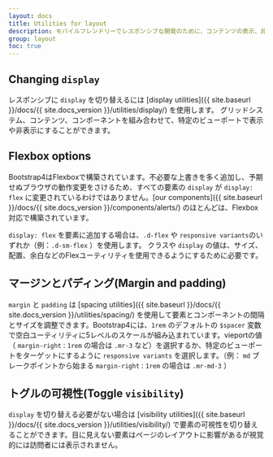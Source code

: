 ```yaml
---
layout: docs
title: Utilities for layout
description: モバイルフレンドリーでレスポンシブな開発のために、コンテンツの表示、非表示、整列、余白などのユーティリティクラスが組み込まれています。
group: layout
toc: true
---
```

<!-- ---
layout: docs
title: Utilities for layout
description: For faster mobile-friendly and responsive development, Bootstrap includes dozens of utility classes for showing, hiding, aligning, and spacing content.
group: layout
toc: true
--- -->

<!-- ## Changing `display`

Use our [display utilities]({{ site.baseurl }}/docs/{{ site.docs_version }}/utilities/display/) for responsively toggling common values of the `display` property. Mix it with our grid system, content, or components to show or hide them across specific viewports. -->

## Changing `display`

レスポンシブに `display` を切り替えるには [display utilities]({{ site.baseurl }}/docs/{{ site.docs_version }}/utilities/display/) を使用します。 グリッドシステム、コンテンツ、コンポーネントを組み合わせて、特定のビューポートで表示や非表示にすることができます。

<!-- ## Flexbox options

Bootstrap 4 is built with flexbox, but not every element's `display` has been changed to `display: flex` as this would add many unnecessary overrides and unexpectedly change key browser behaviors. Most of [our components]({{ site.baseurl }}/docs/{{ site.docs_version }}/components/alerts/) are built with flexbox enabled.

Should you need to add `display: flex` to an element, do so with `.d-flex` or one of the responsive variants (e.g., `.d-sm-flex`). You'll need this class or `display` value to allow the use of our extra [flexbox utilities]({{ site.baseurl }}/docs/{{ site.docs_version }}/utilities/flex/) for sizing, alignment, spacing, and more. -->

## Flexbox options

Bootstrap4はFlexboxで構築されています。不必要な上書きを多く追加し、予期せぬブラウザの動作変更をさけるため、すべての要素の `display` が `display: flex` に変更されているわけではありません。[our components]({{ site.baseurl }}/docs/{{ site.docs_version }}/components/alerts/) のほとんどは、Flexbox対応で構築されています。

`display: flex` を要素に追加する場合は、`.d-flex` や `responsive variants`のいずれか（例：`.d-sm-flex` ）を使用します。
クラスや `display` の値は、サイズ、配置、余白などのFlexユーティリティを使用できるようにするために必要です。


<!-- ## Margin and padding

Use the `margin` and `padding` [spacing utilities]({{ site.baseurl }}/docs/{{ site.docs_version }}/utilities/spacing/) to control how elements and components are spaced and sized. Bootstrap 4 includes a five-level scale for spacing utilities, based on a `1rem` value default `$spacer` variable. Choose values for all viewports (e.g., `.mr-3` for `margin-right: 1rem`), or pick responsive variants to target specific viewports (e.g., `.mr-md-3` for `margin-right: 1rem` starting at the `md` breakpoint). -->

## マージンとパディング(Margin and padding)

`margin` と `padding` は [spacing utilities]({{ site.baseurl }}/docs/{{ site.docs_version }}/utilities/spacing/) を使用して要素とコンポーネントの間隔とサイズを調整できます。Bootstrap4には、`1rem` のデフォルトの `$spacer` 変数で空白ユーティリティに5レベルのスケールが組み込まれています。vieportの値（ `margin-right：1rem` の場合は `.mr-3` など）を選択するか、特定のビューポートをターゲットにするように `responsive variants` を選択します。（例： `md` ブレークポイントから始まる `margin-right：1rem` の場合は `.mr-md-3` ）

<!-- ## Toggle `visibility`

When toggling `display` isn't needed, you can toggle the `visibility` of an element with our [visibility utilities]({{ site.baseurl }}/docs/{{ site.docs_version }}/utilities/visibility/). Invisible elements will still affect the layout of the page, but are visually hidden from visitors. -->

## トグルの可視性(Toggle `visibility`)

`display` を切り替える必要がない場合は [visibility utilities]({{ site.baseurl }}/docs/{{ site.docs_version }}/utilities/visibility/) で要素の可視性を切り替えることができます。目に見えない要素はページのレイアウトに影響があるが視覚的には訪問者には表示されません。
